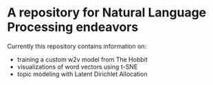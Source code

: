 # A repository for Natural Language Processing endeavors 

Currently this repository contains information on:
- training a custom w2v model from The Hobbit
- visualizations of word vectors using t-SNE
- topic modeling with Latent Dirichlet Allocation 
